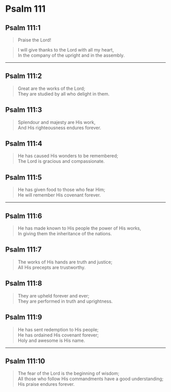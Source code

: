 # Psalm 111

## Psalm 111:1

> Praise the Lord!

> I will give thanks to the Lord with all my heart,  
> In the company of the upright and in the assembly.

---

## Psalm 111:2

> Great are the works of the Lord;  
> They are studied by all who delight in them.

## Psalm 111:3

> Splendour and majesty are His work,  
> And His righteousness endures forever.

## Psalm 111:4

> He has caused His wonders to be remembered;  
> The Lord is gracious and compassionate.

## Psalm 111:5

> He has given food to those who fear Him;  
> He will remember His covenant forever.

---

## Psalm 111:6

> He has made known to His people the power of His works,  
> In giving them the inheritance of the nations.

## Psalm 111:7

> The works of His hands are truth and justice;  
> All His precepts are trustworthy.

## Psalm 111:8

> They are upheld forever and ever;  
> They are performed in truth and uprightness.

## Psalm 111:9

> He has sent redemption to His people;  
> He has ordained His covenant forever;  
> Holy and awesome is His name.

---

## Psalm 111:10

> The fear of the Lord is the beginning of wisdom;  
> All those who follow His commandments have a good understanding;  
> His praise endures forever.
